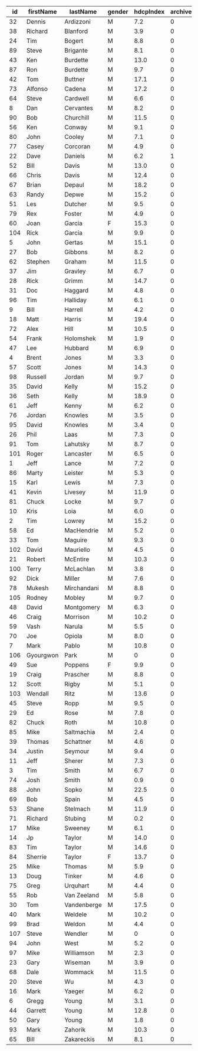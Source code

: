 | id  | firstName |  lastName   | gender | hdcpIndex | archived |
|-----|-----------|-------------|--------|-----------|----------|
| 32  | Dennis    | Ardizzoni   | M      | 7.2       | 0        |
| 38  | Richard   | Blanford    | M      | 3.9       | 0        |
| 24  | Tim       | Bogert      | M      | 8.8       | 0        |
| 89  | Steve     | Brigante    | M      | 8.1       | 0        |
| 43  | Ken       | Burdette    | M      | 13.0      | 0        |
| 87  | Ron       | Burdette    | M      | 9.7       | 0        |
| 42  | Tom       | Buttner     | M      | 17.1      | 0        |
| 73  | Alfonso   | Cadena      | M      | 17.2      | 0        |
| 64  | Steve     | Cardwell    | M      | 6.6       | 0        |
| 8   | Dan       | Cervantes   | M      | 8.2       | 0        |
| 90  | Bob       | Churchill   | M      | 11.5      | 0        |
| 56  | Ken       | Conway      | M      | 9.1       | 0        |
| 80  | John      | Cooley      | M      | 7.1       | 0        |
| 77  | Casey     | Corcoran    | M      | 4.9       | 0        |
| 22  | Dave      | Daniels     | M      | 6.2       | 1        |
| 52  | Bill      | Davis       | M      | 13.0      | 0        |
| 66  | Chris     | Davis       | M      | 12.4      | 0        |
| 67  | Brian     | Depaul      | M      | 18.2      | 0        |
| 63  | Randy     | Depwe       | M      | 15.2      | 0        |
| 51  | Les       | Dutcher     | M      | 9.5       | 0        |
| 79  | Rex       | Foster      | M      | 4.9       | 0        |
| 60  | Joan      | Garcia      | F      | 15.3      | 0        |
| 104 | Rick      | Garcia      | M      | 9.9       | 0        |
| 5   | John      | Gertas      | M      | 15.1      | 0        |
| 27  | Bob       | Gibbons     | M      | 8.2       | 0        |
| 62  | Stephen   | Graham      | M      | 11.5      | 0        |
| 37  | Jim       | Gravley     | M      | 6.7       | 0        |
| 28  | Rick      | Grimm       | M      | 14.7      | 0        |
| 31  | Doc       | Haggard     | M      | 4.8       | 0        |
| 96  | Tim       | Halliday    | M      | 6.1       | 0        |
| 9   | Bill      | Harrell     | M      | 4.2       | 0        |
| 18  | Matt      | Harris      | M      | 19.4      | 0        |
| 72  | Alex      | Hill        | M      | 10.5      | 0        |
| 54  | Frank     | Holomshek   | M      | 1.9       | 0        |
| 47  | Lee       | Hubbard     | M      | 6.9       | 0        |
| 4   | Brent     | Jones       | M      | 3.3       | 0        |
| 57  | Scott     | Jones       | M      | 14.3      | 0        |
| 98  | Russell   | Jordan      | M      | 9.7       | 0        |
| 35  | David     | Kelly       | M      | 15.2      | 0        |
| 36  | Seth      | Kelly       | M      | 18.9      | 0        |
| 61  | Jeff      | Kenny       | M      | 6.2       | 0        |
| 76  | Jordan    | Knowles     | M      | 3.5       | 0        |
| 95  | David     | Knowles     | M      | 3.4       | 0        |
| 26  | Phil      | Laas        | M      | 7.3       | 0        |
| 91  | Tom       | Lahutsky    | M      | 8.7       | 0        |
| 101 | Roger     | Lancaster   | M      | 6.5       | 0        |
| 1   | Jeff      | Lance       | M      | 7.2       | 0        |
| 86  | Marty     | Leister     | M      | 5.3       | 0        |
| 15  | Karl      | Lewis       | M      | 7.3       | 0        |
| 41  | Kevin     | Livesey     | M      | 11.9      | 0        |
| 81  | Chuck     | Locke       | M      | 9.7       | 0        |
| 10  | Kris      | Loia        | M      | 6.0       | 0        |
| 2   | Tim       | Lowrey      | M      | 15.2      | 0        |
| 58  | Ed        | MacHendrie  | M      | 5.2       | 0        |
| 33  | Tom       | Maguire     | M      | 9.3       | 0        |
| 102 | David     | Mauriello   | M      | 4.5       | 0        |
| 21  | Robert    | McEntire    | M      | 10.3      | 0        |
| 100 | Terry     | McLachlan   | M      | 3.8       | 0        |
| 92  | Dick      | Miller      | M      | 7.6       | 0        |
| 78  | Mukesh    | Mirchandani | M      | 8.8       | 0        |
| 105 | Rodney    | Mobley      | M      | 9.7       | 0        |
| 48  | David     | Montgomery  | M      | 6.3       | 0        |
| 46  | Craig     | Morrison    | M      | 10.2      | 0        |
| 59  | Vash      | Narula      | M      | 5.5       | 0        |
| 70  | Joe       | Opiola      | M      | 8.0       | 0        |
| 7   | Mark      | Pablo       | M      | 10.8      | 0        |
| 106 | Gyourgwon | Park        | M      | 0         | 0        |
| 49  | Sue       | Poppens     | F      | 9.9       | 0        |
| 19  | Craig     | Prascher    | M      | 8.8       | 0        |
| 12  | Scott     | Rigby       | M      | 5.1       | 0        |
| 103 | Wendall   | Ritz        | M      | 13.6      | 0        |
| 45  | Steve     | Ropp        | M      | 9.5       | 0        |
| 29  | Ed        | Rose        | M      | 7.8       | 0        |
| 82  | Chuck     | Roth        | M      | 10.8      | 0        |
| 85  | Mike      | Saltmachia  | M      | 2.4       | 0        |
| 39  | Thomas    | Schattner   | M      | 4.6       | 0        |
| 34  | Justin    | Seymour     | M      | 9.4       | 0        |
| 11  | Jeff      | Sherer      | M      | 7.3       | 0        |
| 3   | Tim       | Smith       | M      | 6.7       | 0        |
| 74  | Josh      | Smith       | M      | 0.9       | 0        |
| 88  | John      | Sopko       | M      | 22.5      | 0        |
| 69  | Bob       | Spain       | M      | 4.5       | 0        |
| 53  | Shane     | Stelmach    | M      | 11.9      | 0        |
| 71  | Richard   | Stubing     | M      | 0.2       | 0        |
| 17  | Mike      | Sweeney     | M      | 6.1       | 0        |
| 14  | Jp        | Taylor      | M      | 14.0      | 0        |
| 83  | Tim       | Taylor      | M      | 14.6      | 0        |
| 84  | Sherrie   | Taylor      | F      | 13.7      | 0        |
| 25  | Mike      | Thomas      | M      | 5.9       | 0        |
| 13  | Doug      | Tinker      | M      | 4.6       | 0        |
| 75  | Greg      | Urquhart    | M      | 4.4       | 0        |
| 55  | Rob       | Van Zeeland | M      | 5.8       | 0        |
| 30  | Tom       | Vandenberge | M      | 17.5      | 0        |
| 40  | Mark      | Weldele     | M      | 10.2      | 0        |
| 99  | Brad      | Weldon      | M      | 4.4       | 0        |
| 107 | Steve     | Wendler     | M      | 0         | 0        |
| 94  | John      | West        | M      | 5.2       | 0        |
| 97  | Mike      | Williamson  | M      | 2.3       | 0        |
| 23  | Gary      | Wiseman     | M      | 3.9       | 0        |
| 68  | Dale      | Wommack     | M      | 11.5      | 0        |
| 20  | Steve     | Wu          | M      | 4.3       | 0        |
| 16  | Mark      | Yaeger      | M      | 6.2       | 0        |
| 6   | Gregg     | Young       | M      | 3.1       | 0        |
| 44  | Garrett   | Young       | M      | 12.8      | 0        |
| 50  | Gary      | Young       | M      | 1.8       | 0        |
| 93  | Mark      | Zahorik     | M      | 10.3      | 0        |
| 65  | Bill      | Zakareckis  | M      | 8.1       | 0        |
